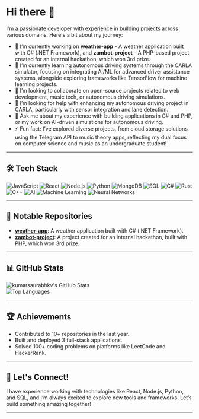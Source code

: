 # Hi there 👋

I'm a passionate developer with experience in building projects across various domains. Here's a bit about my journey:

- 🔭 I’m currently working on **weather-app** - A weather application built with C# (.NET Framework), and **zambot-project** - A PHP-based project created for an internal hackathon, which won 3rd prize.  
- 🌱 I’m currently learning autonomous driving systems through the CARLA simulator, focusing on integrating AI/ML for advanced driver assistance systems, alongside exploring frameworks like TensorFlow for machine learning projects.  
- 👯 I’m looking to collaborate on open-source projects related to web development, music tech, or autonomous driving simulations.  
- 🤔 I’m looking for help with enhancing my autonomous driving project in CARLA, particularly with sensor integration and lane detection.  
- 💬 Ask me about my experience with building applications in C# and PHP, or my work on AI-driven simulations for autonomous driving.  
- ⚡ Fun fact: I’ve explored diverse projects, from cloud storage solutions using the Telegram API to music theory apps, reflecting my dual focus on computer science and music as an undergraduate student!

---

## 🛠️ Tech Stack

![JavaScript](https://img.shields.io/badge/-JavaScript-F7DF1E?style=flat-square&logo=javascript&logoColor=black)
![React](https://img.shields.io/badge/-React-61DAFB?style=flat-square&logo=react&logoColor=black)
![Node.js](https://img.shields.io/badge/-Node.js-339933?style=flat-square&logo=node.js&logoColor=white)
![Python](https://img.shields.io/badge/-Python-3776AB?style=flat-square&logo=python&logoColor=white)
![MongoDB](https://img.shields.io/badge/-MongoDB-47A248?style=flat-square&logo=mongodb&logoColor=white)
![SQL](https://img.shields.io/badge/-SQL-4479A1?style=flat-square&logo=postgresql&logoColor=white)
![C#](https://img.shields.io/badge/-C%23-239120?style=flat-square&logo=c-sharp&logoColor=white)
![Rust](https://img.shields.io/badge/-Rust-CE422B?style=flat-square&logo=rust&logoColor=white)
![C++](https://img.shields.io/badge/-C++-00599C?style=flat-square&logo=c%2B%2B&logoColor=white)
![AI](https://img.shields.io/badge/-AI-FF6F61?style=flat-square&logo=artificial-intelligence&logoColor=white)
![Machine Learning](https://img.shields.io/badge/-Machine%20Learning-00CED1?style=flat-square&logo=machine-learning&logoColor=white)
![Neural Networks](https://img.shields.io/badge/-Neural%20Networks-4682B4?style=flat-square&logo=neural-network&logoColor=white)

---

## 🌟 Notable Repositories

<!-- TODO: Update this section to reflect actual public repositories (weather-app, zambot-project) and add carla project once a repository is created 
- **[TaskManagerApp](https://github.com/kumarsaurabhkv/TaskManagerApp)**: A productivity app with real-time collaboration features.  
- **[ML_Model_Experiments](https://github.com/kumarsaurabhkv/ML_Model_Experiments)**: A collection of machine learning models I’ve built for predictive analysis.  
- **[PortfolioWebsite](https://github.com/kumarsaurabhkv/PortfolioWebsite)**: My personal portfolio site, designed with HTML, CSS, and JavaScript.  
- **[E-CommerceAPI](https://github.com/kumarsaurabhkv/E-CommerceAPI)**: A RESTful API for an e-commerce platform, built with Express.js and MongoDB.  
- **[CodeChallenges](https://github.com/kumarsaurabhkv/CodeChallenges)**: My solutions to algorithmic problems from LeetCode and HackerRank.

-->
- **[weather-app](https://github.com/kumarsaurabhkv/weather-app)**: A weather application built with C# (.NET Framework).
- **[zambot-project](https://github.com/kumarsaurabhkv/zambot-project)**: A project created for an internal hackathon, built with PHP, which won 3rd prize.
---
## 📊 GitHub Stats

![kumarsaurabhkv's GitHub Stats](https://github-readme-stats.vercel.app/api?username=kumarsaurabhkv&show_icons=true&theme=radical)  
![Top Languages](https://github-readme-stats.vercel.app/api/top-langs/?username=kumarsaurabhkv&layout=compact&theme=radical)

---

## 🏆 Achievements

- Contributed to 10+ repositories in the last year.  
- Built and deployed 3 full-stack applications.  
- Solved 100+ coding problems on platforms like LeetCode and HackerRank.

---

## 🚀 Let's Connect!

I have experience working with technologies like React, Node.js, Python, and SQL, and I’m always excited to explore new tools and frameworks. Let’s build something amazing together!

---

<!-- ![Profile Views](https://komarev.com/ghpvc/?username=kumarsaurabhkv&color=blue) -->
